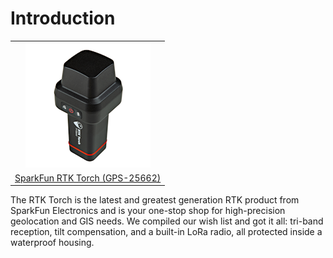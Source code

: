 # Introduction

<table class="table table-hover table-striped table-bordered">
  <tr align="center">
   <td><a href="https://www.sparkfun.com/products/25662"><img src="SparkFun_RTK_Torch.png"></a></td>
     </tr>
  <tr align="center">
    <td><a href="https://www.sparkfun.com/products/25662">SparkFun RTK Torch (GPS-25662)</a></td>
  </tr>
</table>

The RTK Torch is the latest and greatest generation RTK product from SparkFun Electronics and is your one-stop shop for high-precision geolocation and GIS needs. We compiled our wish list and got it all: tri-band reception, tilt compensation, and a built-in LoRa radio, all protected inside a waterproof housing.

